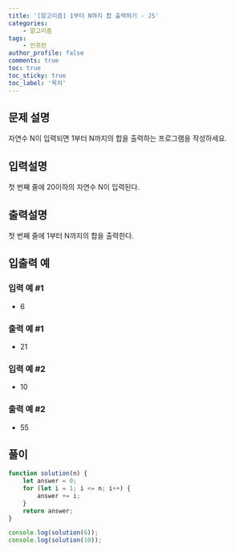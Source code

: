 ```yaml
---
title: '[알고리즘] 1부터 N까지 합 출력하기 - JS'
categories:
    - 알고리즘
tags:
    - 인프런
author_profile: false
comments: true
toc: true
toc_sticky: true
toc_label: '목차'
---
```


## 문제 설명

자연수 N이 입력되면 1부터 N까지의 합을 출력하는 프로그램을 작성하세요.

## 입력설명

첫 번째 줄에 20이하의 자연수 N이 입력된다.

## 출력설명

첫 번째 줄에 1부터 N까지의 합을 출력한다.

## 입출력 예

### 입력 예 #1

-   6

### 출력 예 #1

-   21

### 입력 예 #2

-   10

### 출력 예 #2

-   55

## 풀이

```javascript
function solution(n) {
    let answer = 0;
    for (let i = 1; i <= n; i++) {
        answer += i;
    }
    return answer;
}

console.log(solution(6));
console.log(solution(10));
```
